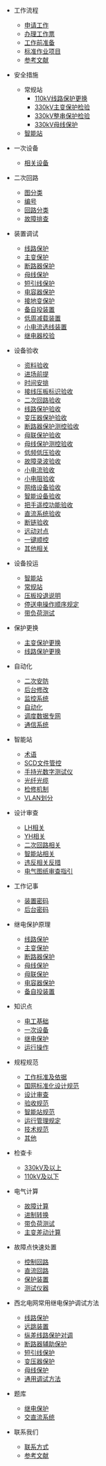 * 工作流程
	* [申请工作](workflow/1.1申请工作/)  <!--注意这里是相对路径-->
	* [办理工作票](workflow/1.2办理工作票/)
	* [工作前准备](workflow/1.3工作前准备/)
	* [标准作业项目](workflow/1.4标准作业项目/)
	* [参考文献](/workflow/参考文献/)

* 安全措施
	* 常规站
		* [110kV线路保护更换](safety-measures/2.1常规站/110kV线路保护更换/)
		* [330kV主变保护检验](safety-measures/2.1常规站/330kV主变保护检验/)
		* [330kV整串保护检验](safety-measures/2.1常规站/330kV整串检验/)
		* [330kV母线保护](safety-measures/2.1常规站/330kV母线保护/)
	* [智能站](/safety-measures/2.2智能站/)

* 一次设备
	* [相关设备](/primary-equipment/)

* 二次回路
	* [图分类](/secondary-circuit/图分类/)
	* [编号](/secondary-circuit/编号/)
	* [回路分类](/secondary-circuit/回路分类/)
	* [故障排查](/secondary-circuit/故障排查/)

* 装置调试
	* [线路保护](/device-debugging/线路保护/)
	* [主变保护](/device-debugging/主变保护/)
	* [断路器保护](/device-debugging/断路器保护/)
	* [母线保护](/device-debugging/母线保护/)
	* [短引线保护](/device-debugging/短引线保护/)
	* [电容器保护](/device-debugging/电容器保护/)
	* [接地变保护](/device-debugging/接地变保护/)
	* [备自投装置](/device-debugging/备自投装置/)
	* [低周减载装置](/device-debugging/低周减载装置/)
	* [小电流选线装置](/device-debugging/小电流选线装置/)
	* [继电器校验](/device-debugging/继电器校验/)

* 设备验收
	* [资料验收](/equipment-acceptance/资料验收/)
	* [进场前提](/equipment-acceptance/进场前提/)
	* [时间安排](/equipment-acceptance/时间安排/)
	* [接线压板标识验收](/equipment-acceptance/接线、压板、标识验收/)
	* [二次回路验收](/equipment-acceptance/二次回路验收/)
	* [线路保护验收](/equipment-acceptance/线路保护验收/)
	* [变压器保护验收](/equipment-acceptance/变压器保护验收/)
	* [断路器保护测控验收](/equipment-acceptance/断路器保护测控验收/)
	* [母联保护验收](/equipment-acceptance/母联保护验收/)
	* [母线保护测控验收](/equipment-acceptance/母线保护测控验收/)
	* [低频低压验收](/equipment-acceptance/低频低压验收/)
	* [故障录波验收](/equipment-acceptance/故障录波验收/)
	* [小电流验收](/equipment-acceptance/小电流验收/)
	* [小电阻验收](/equipment-acceptance/小电阻验收/)
	* [网络设备验收](/equipment-acceptance/网络设备验收/)
	* [智能设备验收](/equipment-acceptance/智能设备验收/)
	* [把手遥控功能验收](/equipment-acceptance/把手遥控功能验收/)
	* [直流系统验收](/equipment-acceptance/直流系统验收/)
	* [断链验收](/equipment-acceptance/断链验收/)
	* [远动对点](/equipment-acceptance/远动对点/)
	* [一键顺控](/equipment-acceptance/一键顺控/)
	* [其他相关](/equipment-acceptance/其他相关/)

* 设备投运
	* [智能站](/put-into-use/智能站/)
	* [常规站](/put-into-use/常规站/)
	* [压板投退说明](/put-into-use/压板投退说明/)
	* [停送电操作顺序规定](/put-into-use/停送电操作顺序规定/)
	* [带负荷测试](/put-into-use/带负荷测试/)

* 保护更换
	* [主变保护更换](/equipment-replacement/主变保护更换/)
	* [线路保护更换](/equipment-replacement/线路保护更换/)

* 自动化
	* [二次安防](/automatic-system/二次安防/)
	* [后台修改](/automatic-system/后台修改/)
	* [监控系统](/automatic-system/监控系统/)
	* [自动化](/automatic-system/自动化/)
	* [调度数据专网](/automatic-system/调度数据专网/)
	* [通信系统](/automatic-system/通信系统/)

* 智能站
	* [术语](/smart-substation/术语/)
    * [SCD文件管控](/smart-substation/SCD文件管控/)
	* [手持光数字测试仪](/smart-substation/手持光数字测试仪/)
    * [光纤光缆](/smart-substation/光纤光缆/)
	* [检修机制](/smart-substation/检修机制/)
    * [VLAN划分](/smart-substation/VLAN划分/)

* 设计审查
	* [LH相关](/design-inspection/LH相关/)
    * [YH相关](/design-inspection/YH相关/)
	* [二次回路相关](/design-inspection/二次回路相关/)
    * [智能站相关](/design-inspection/智能站相关/)
	* [违反相关反措](/design-inspection/违反相关反措/)
    * [电气图纸审查指引](/design-inspection/电气图纸审查指引/)

* 工作记事
	* [装置密码](/work-notes/装置密码/)
    * [后台密码](/work-notes/后台密码/)

* 继电保护原理
	* [线路保护]()
	* [主变保护](/principle-of-relay-protection/主变保护/)
	* [断路器保护](/principle-of-relay-protection/断路器保护/)
	* [母线保护](/principle-of-relay-protection/母线保护/)
	* [母联保护](/principle-of-relay-protection/母联保护/)
	* [电容器保护](/principle-of-relay-protection/电容器保护/)
	* [备自投装置](/principle-of-relay-protection/备自投/)

* 知识点
	* [电工基础](/knowledge-point/电工基础/)
	* [一次设备](/knowledge-point/一次设备/)
	* [继电保护](/knowledge-point/继电保护/)
	* [运行操作](/knowledge-point/运行操作/)

* 规程规范
	* [工作标准及依据](/standards/工作标准及依据/)
	* [国网标准化设计规范](/standards/国网标准化设计规范/)
	* [设计审查](/standards/设计审查/)
	* [验收规范](/standards/验收规范/)
	* [智能站规范](/standards/智能站规范/)
	* [运行管理规定](/standards/运行管理规定/)
	* [技术规范](/standards/技术规范/)
	* [其他](/standards/其他/)

* 检查卡
	* [330kV及以上](/check-card/330kV及以上/)
	* [110kV及以下](/check-card/110kV及以下/)

* 电气计算
	* [故障计算](/calculation/故障计算/)
	* [进制转换](/calculation/进制转换/)
	* [带负荷测试](/calculation/主变保护带负荷检查/)
	* [主变差动计算](/calculation/主变差动计算)

* 故障点快速处置
	* [控制回路](/quick-disposal-of-fault-points/控制回路/)
	* [直流回路](/quick-disposal-of-fault-points/直流回路/)
	* [保护装置](/quick-disposal-of-fault-points/保护装置/)
	* [测试仪器](/quick-disposal-of-fault-points/测试仪器/)

* 西北电网常用继电保护调试方法
	* [线路保护](/device-debugging-method/线路保护/)
	* [远跳装置](/device-debugging-method/远跳装置/)
	* [纵差线路保护对调](/device-debugging-method/纵差线路保护对调/)
	* [断路器辅助保护](/device-debugging-method/断路器辅助保护/)
	* [短引线保护](/device-debugging-method/短引线保护/)
	* [变压器保护](/device-debugging-method/变压器保护/)
	* [母线保护](/device-debugging-method/母线保护/)
	* [通用调试方法](/device-debugging-method/通用调试方法/)

* 题库
	* [继电保护](/question-bank/继电保护/)
	* [交直流系统](/question-bank/交直流系统/)
* 联系我们
	* [联系方式](/contact-us/)
	* [参考文献](/contact-us/参考文献/)
